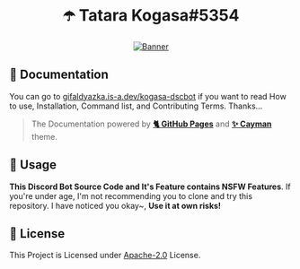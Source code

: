 <div align="center">

# ☂️ Tatara Kogasa#5354

[![Banner](https://cdn.upload.systems/uploads/jIwkxukV.png)](https://gifaldyazka.is-a.dev/kogasa-dscbot)

</div>

## 📄 Documentation

You can go to [gifaldyazka.is-a.dev/kogasa-dscbot](https://gifaldyazka.is-a.dev/kogasa-dscbot) if you want to read How to use, Installation, Command list, and Contributing Terms. Thanks...

> The Documentation powered by [**🐈 GitHub Pages**](https://pages.github.com) and [**✨ Cayman**](https://github.com/pages-themes/cayman) theme.

## 📌 Usage

**This Discord Bot Source Code and It's Feature contains NSFW Features**. If you're under age, I'm not recommending you to clone and try this repository. I have noticed you okay~, **Use it at own risks!**

## 📃 License

This Project is Licensed under [Apache-2.0](./LICENSE) License.

